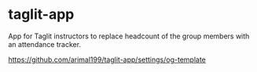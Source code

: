 # taglit-app
App for Taglit instructors to replace headcount of the group members with an attendance tracker.

https://github.com/arimal199/taglit-app/settings/og-template

<picture>
  <source media="(prefers-color-scheme: dark)" srcset="https://user-images.githubusercontent.com/16977090/171926205-1e266020-aebe-4b87-8917-5581d94564b8.png">
  <source media="(prefers-color-scheme: light)" srcset="https://user-images.githubusercontent.com/16977090/171926209-ec5d8bd8-c883-4c0b-b1a9-0b187a749063.png">
</picture>
